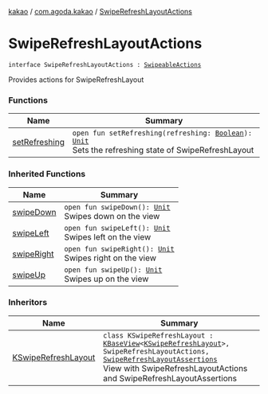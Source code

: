 [kakao](../../index.md) / [com.agoda.kakao](../index.md) / [SwipeRefreshLayoutActions](.)

# SwipeRefreshLayoutActions

`interface SwipeRefreshLayoutActions : `[`SwipeableActions`](../-swipeable-actions/index.md)

Provides actions for SwipeRefreshLayout

### Functions

| Name | Summary |
|---|---|
| [setRefreshing](set-refreshing.md) | `open fun setRefreshing(refreshing: `[`Boolean`](https://kotlinlang.org/api/latest/jvm/stdlib/kotlin/-boolean/index.html)`): `[`Unit`](https://kotlinlang.org/api/latest/jvm/stdlib/kotlin/-unit/index.html)<br>Sets the refreshing state of SwipeRefreshLayout |

### Inherited Functions

| Name | Summary |
|---|---|
| [swipeDown](../-swipeable-actions/swipe-down.md) | `open fun swipeDown(): `[`Unit`](https://kotlinlang.org/api/latest/jvm/stdlib/kotlin/-unit/index.html)<br>Swipes down on the view |
| [swipeLeft](../-swipeable-actions/swipe-left.md) | `open fun swipeLeft(): `[`Unit`](https://kotlinlang.org/api/latest/jvm/stdlib/kotlin/-unit/index.html)<br>Swipes left on the view |
| [swipeRight](../-swipeable-actions/swipe-right.md) | `open fun swipeRight(): `[`Unit`](https://kotlinlang.org/api/latest/jvm/stdlib/kotlin/-unit/index.html)<br>Swipes right on the view |
| [swipeUp](../-swipeable-actions/swipe-up.md) | `open fun swipeUp(): `[`Unit`](https://kotlinlang.org/api/latest/jvm/stdlib/kotlin/-unit/index.html)<br>Swipes up on the view |

### Inheritors

| Name | Summary |
|---|---|
| [KSwipeRefreshLayout](../-k-swipe-refresh-layout/index.md) | `class KSwipeRefreshLayout : `[`KBaseView`](../-k-base-view/index.md)`<`[`KSwipeRefreshLayout`](../-k-swipe-refresh-layout/index.md)`>, SwipeRefreshLayoutActions, `[`SwipeRefreshLayoutAssertions`](../-swipe-refresh-layout-assertions/index.md)<br>View with SwipeRefreshLayoutActions and SwipeRefreshLayoutAssertions |
